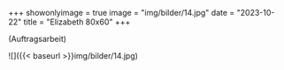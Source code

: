 +++
showonlyimage = true
image = "img/bilder/14.jpg"
date = "2023-10-22"
title = "Elizabeth 80x60"
+++

(Auftragsarbeit)

![]({{< baseurl >}}img/bilder/14.jpg)